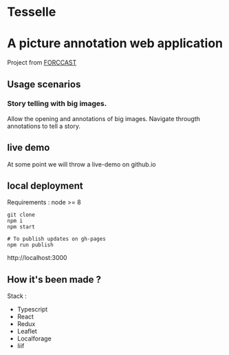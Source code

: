 # Tesselle
# A picture annotation web application

Project from [FORCCAST](http://controverses.org)

## Usage scenarios

### Story telling with big images.

Allow the opening and annotations of big images.
Navigate througth annotations to tell a story.

## live demo

At some point we will throw a live-demo on github.io

## local deployment

Requirements : node >= 8

```
git clone
npm i
npm start

# To publish updates on gh-pages
npm run publish
```

http://localhost:3000

## How it's been made ?

Stack :
  - Typescript
  - React
  - Redux
  - Leaflet
  - Localforage
  - Iiif
